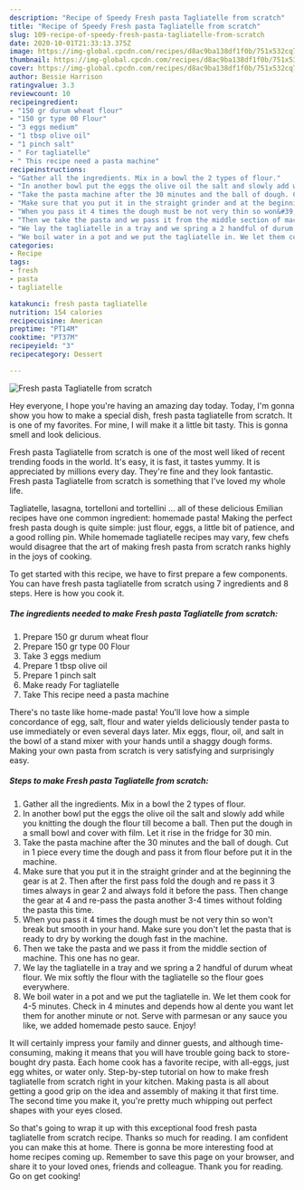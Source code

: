 ```yaml
---
description: "Recipe of Speedy Fresh pasta Tagliatelle from scratch"
title: "Recipe of Speedy Fresh pasta Tagliatelle from scratch"
slug: 109-recipe-of-speedy-fresh-pasta-tagliatelle-from-scratch
date: 2020-10-01T21:33:13.375Z
image: https://img-global.cpcdn.com/recipes/d8ac9ba138df1f0b/751x532cq70/fresh-pasta-tagliatelle-from-scratch-recipe-main-photo.jpg
thumbnail: https://img-global.cpcdn.com/recipes/d8ac9ba138df1f0b/751x532cq70/fresh-pasta-tagliatelle-from-scratch-recipe-main-photo.jpg
cover: https://img-global.cpcdn.com/recipes/d8ac9ba138df1f0b/751x532cq70/fresh-pasta-tagliatelle-from-scratch-recipe-main-photo.jpg
author: Bessie Harrison
ratingvalue: 3.3
reviewcount: 10
recipeingredient:
- "150 gr durum wheat flour"
- "150 gr type 00 Flour"
- "3 eggs medium"
- "1 tbsp olive oil"
- "1 pinch salt"
- " For tagliatelle"
- " This recipe need a pasta machine"
recipeinstructions:
- "Gather all the ingredients. Mix in a bowl the 2 types of flour."
- "In another bowl put the eggs the olive oil the salt and slowly add while you knitting the dough the flour till become a ball. Then put the dough in a small bowl and cover with film. Let it rise in the fridge for 30 min."
- "Take the pasta machine after the 30 minutes and the ball of dough. Cut in 1 piece every time the dough and pass it from flour before put it in the machine."
- "Make sure that you put it in the straight grinder and at the beginning the gear is at 2. Then after the first pass fold the dough and re pass it 3 times always in gear 2 and always fold it before the pass. Then change the gear at 4 and re-pass the pasta another 3-4 times without folding the pasta this time."
- "When you pass it 4 times the dough must be not very thin so won&#39;t break but smooth in your hand. Make sure you don&#39;t let the pasta that is ready to dry by working the dough fast in the machine."
- "Then we take the pasta and we pass it from the middle section of machine. This one has no gear."
- "We lay the tagliatelle in a tray and we spring a 2 handful of durum wheat flour. We mix softly the flour with the tagliatelle so the flour goes everywhere."
- "We boil water in a pot and we put the tagliatelle in. We let them cook for 4-5 minutes. Check in 4 minutes and depends how al dente you want let them for another minute or not. Serve with parmesan or any sauce you like, we added homemade pesto sauce. Enjoy!"
categories:
- Recipe
tags:
- fresh
- pasta
- tagliatelle

katakunci: fresh pasta tagliatelle 
nutrition: 154 calories
recipecuisine: American
preptime: "PT14M"
cooktime: "PT37M"
recipeyield: "3"
recipecategory: Dessert

---
```



![Fresh pasta Tagliatelle from scratch](https://img-global.cpcdn.com/recipes/d8ac9ba138df1f0b/751x532cq70/fresh-pasta-tagliatelle-from-scratch-recipe-main-photo.jpg)

Hey everyone, I hope you're having an amazing day today. Today, I'm gonna show you how to make a special dish, fresh pasta tagliatelle from scratch. It is one of my favorites. For mine, I will make it a little bit tasty. This is gonna smell and look delicious.

Fresh pasta Tagliatelle from scratch is one of the most well liked of recent trending foods in the world. It's easy, it is fast, it tastes yummy. It is appreciated by millions every day. They're fine and they look fantastic. Fresh pasta Tagliatelle from scratch is something that I've loved my whole life.

Tagliatelle, lasagna, tortelloni and tortellini … all of these delicious Emilian recipes have one common ingredient: homemade pasta! Making the perfect fresh pasta dough is quite simple: just flour, eggs, a little bit of patience, and a good rolling pin. While homemade tagliatelle recipes may vary, few chefs would disagree that the art of making fresh pasta from scratch ranks highly in the joys of cooking.


To get started with this recipe, we have to first prepare a few components. You can have fresh pasta tagliatelle from scratch using 7 ingredients and 8 steps. Here is how you cook it.

<!--inarticleads1-->

##### The ingredients needed to make Fresh pasta Tagliatelle from scratch:

1. Prepare 150 gr durum wheat flour
1. Prepare 150 gr type 00 Flour
1. Take 3 eggs medium
1. Prepare 1 tbsp olive oil
1. Prepare 1 pinch salt
1. Make ready  For tagliatelle
1. Take  This recipe need a pasta machine


There&#39;s no taste like home-made pasta! You&#39;ll love how a simple concordance of egg, salt, flour and water yields deliciously tender pasta to use immediately or even several days later. Mix eggs, flour, oil, and salt in the bowl of a stand mixer with your hands until a shaggy dough forms. Making your own pasta from scratch is very satisfying and surprisingly easy. 

<!--inarticleads2-->

##### Steps to make Fresh pasta Tagliatelle from scratch:

1. Gather all the ingredients. Mix in a bowl the 2 types of flour.
1. In another bowl put the eggs the olive oil the salt and slowly add while you knitting the dough the flour till become a ball. Then put the dough in a small bowl and cover with film. Let it rise in the fridge for 30 min.
1. Take the pasta machine after the 30 minutes and the ball of dough. Cut in 1 piece every time the dough and pass it from flour before put it in the machine.
1. Make sure that you put it in the straight grinder and at the beginning the gear is at 2. Then after the first pass fold the dough and re pass it 3 times always in gear 2 and always fold it before the pass. Then change the gear at 4 and re-pass the pasta another 3-4 times without folding the pasta this time.
1. When you pass it 4 times the dough must be not very thin so won&#39;t break but smooth in your hand. Make sure you don&#39;t let the pasta that is ready to dry by working the dough fast in the machine.
1. Then we take the pasta and we pass it from the middle section of machine. This one has no gear.
1. We lay the tagliatelle in a tray and we spring a 2 handful of durum wheat flour. We mix softly the flour with the tagliatelle so the flour goes everywhere.
1. We boil water in a pot and we put the tagliatelle in. We let them cook for 4-5 minutes. Check in 4 minutes and depends how al dente you want let them for another minute or not. Serve with parmesan or any sauce you like, we added homemade pesto sauce. Enjoy!


It will certainly impress your family and dinner guests, and although time-consuming, making it means that you will have trouble going back to store-bought dry pasta. Each home cook has a favorite recipe, with all-eggs, just egg whites, or water only. Step-by-step tutorial on how to make fresh tagliatelle from scratch right in your kitchen. Making pasta is all about getting a good grip on the idea and assembly of making it that first time. The second time you make it, you&#39;re pretty much whipping out perfect shapes with your eyes closed. 

So that's going to wrap it up with this exceptional food fresh pasta tagliatelle from scratch recipe. Thanks so much for reading. I am confident you can make this at home. There is gonna be more interesting food at home recipes coming up. Remember to save this page on your browser, and share it to your loved ones, friends and colleague. Thank you for reading. Go on get cooking!
